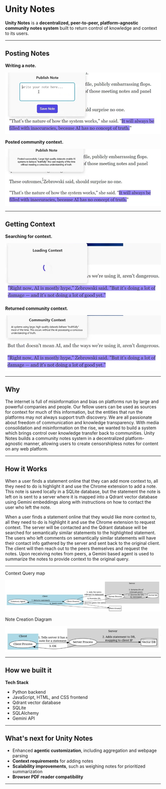 # Unity Notes

**Unity Notes** is a **decentralized, peer-to-peer, platform-agnostic community notes system** built to return control of knowledge and context to its users.

---

## Posting Notes

**Writing a note.**

![Writing a note.](https://github.com/ChristopherSiems/unity_notes/raw/main/unityNotes3.jpg)

**Posted community context.**

![Posted community context.](https://github.com/ChristopherSiems/unity_notes/raw/main/unityNotes4.jpg)

---

## Getting Context

**Searching for context.**

![Searching for context.](https://github.com/ChristopherSiems/unity_notes/raw/main/unityNotes5.jpg)

**Returned community context.**

![Returned community context.](https://github.com/ChristopherSiems/unity_notes/raw/main/unityNotes6.jpg)

---

## Why

The internet is full of misinformation and bias on platforms run by large and powerful companies and people. Our fellow users can be used as sources for context for much of this information, but the entities that run the platforms may not always support truth discovery. We are all passionate about freedom of communication and knowledge transparency.  With media consolidation and misinformation on the rise, we wanted to build a system which brings control over knowledge transfer back to communities. Unity Notes builds a community notes system in a decentralized platform-agnostic manner, allowing users to create censorshipless notes for content on any web platform.

---

## How it Works

When a user finds a statement online that they can add more context to, all they need to do is highlight it and use the Chrome extension to add a note. This note is saved locally in a SQLite database, but the statement the note is left on is sent to a server where it is mapped into a Qdrant vector database using Gemini embeddings along with instructions on how to contact the user who left the note.

When a user finds a statement online that they would like more context to, all they need to do is highlight it and use the Chrome extension to request context. The server will be contacted and the Qdrant database will be searched for semantically similar statements to the highlighted statement. The users who left comments on semantically similar statements will have their contact info gathered by the server and sent back to the original client. The client will then reach out to the peers themselves and request the notes. Upon receiving notes from peers, a Gemini based agent is used to summarize the notes to provide context to the original query.

---

Context Query map

![Context Query Map](https://github.com/ChristopherSiems/unity_notes/raw/main/unityNotes1.jpg)

Note Creation Diagram

![Note Creation Diagram](https://github.com/ChristopherSiems/unity_notes/raw/main/unityNotes2.jpg)

---

## How we built it

**Tech Stack**

- Python backend  
- JavaScript, HTML, and CSS frontend  
- Qdrant vector database  
- SQLite  
- SQLAlchemy  
- Gemini API

---

## What's next for Unity Notes

- Enhanced **agentic customization**, including aggregation and webpage parsing  
- **Context requirements** for adding notes  
- **Scalability improvements**, such as weighing notes for prioritized summarization  
- **Browser PDF reader compatibility**

---
